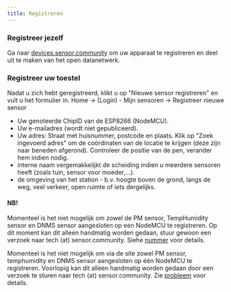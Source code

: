 ```yaml
---
title: Registreren
---
```


### Registreer jezelf

Ga naar [devices.sensor.community](https://devices.sensor.community) om uw apparaat te registreren en deel uit te maken van het open datanetwerk.


### Registreer uw toestel
Nadat u zich hebt geregistreerd, klikt u op "Nieuwe sensor registreren" en vult u het formulier in.
Home -> (Login) - Mijn sensoren -> Registreer nieuwe sensor

* Uw genoteerde ChipID van de ESP8266 (NodeMCU).
* Uw e-mailadres (wordt niet gepubliceerd).
* Uw adres: Straat met huisnummer, postcode en plaats. Klik op "Zoek ingevoerd adres" om de coördinaten van de locatie te krijgen (deze zijn naar beneden afgerond). Controleer de positie van de pen, verander hem indien nodig.
* interne naam vergemakkelijkt de scheiding indien u meerdere sensoren heeft (zoals tuin, sensor voor moeder,...).
* de omgeving van het station - b.v. hoogte boven de grond, langs de weg, veel verkeer, open ruimte of iets dergelijks.

#### NB!
Momenteel is het niet mogelijk om zowel de PM sensor, TempHumidity sensor en DNMS sensor aangesloten op een NodeMCU te registreren.
Op dit moment kan dit alleen handmatig worden gedaan, stuur gewoon een verzoek naar tech (at) sensor.community.
Siehe [nummer](https://github.com/opendata-stuttgart/sensor.community/issues/117) voor details.

Momenteel is het niet mogelijk om via de site zowel PM sensor, temphumidity en DNMS sensor aangesloten op één NodeMCU te registreren.
Voorlopig kan dit alleen handmatig worden gedaan door een verzoek te sturen naar tech (at) sensor.community.
Zie [probleem](https://github.com/opendata-stuttgart/sensor.community/issues/117
) voor details.
